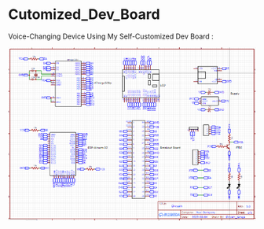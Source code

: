 # Cutomized_Dev_Board
Voice-Changing Device Using My Self-Customized Dev Board : 

<center>
  <img src="pcb_sheet.png" alt="IMAGE OF CUSTOM BOARD ">
</center>

